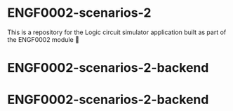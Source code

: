 # ENGF0002-scenarios-2
This is a repository for the Logic circuit simulator application built as part of the ENGF0002 module 🚀
# ENGF0002-scenarios-2-backend
# ENGF0002-scenarios-2-backend
